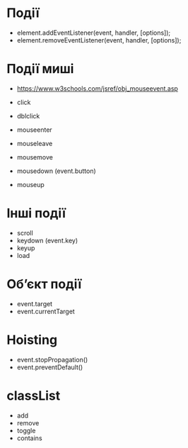 # Події

-   element.addEventListener(event, handler, [options]);
-   element.removeEventListener(event, handler, [options]);

# Події миші

-   https://www.w3schools.com/jsref/obj_mouseevent.asp

-   click
-   dblclick

-   mouseenter
-   mouseleave
-   mousemove

-   mousedown (event.button)
-   mouseup

# Інші події

-   scroll
-   keydown (event.key)
-   keyup
-   load

# Об’єкт події

-   event.target
-   event.currentTarget

# Hoisting

-   event.stopPropagation()
-   event.preventDefault()

# classList

-   add
-   remove
-   toggle
-   contains
